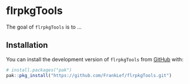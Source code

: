 
<!-- README.md is generated from README.Rmd. Please edit that file -->

# flrpkgTools

<!-- badges: start -->
<!-- badges: end -->

The goal of `flrpkgTools` is to …

## Installation

You can install the development version of `flrpkgTools` from
[GitHub](https://github.com/) with:

``` r
# install.packages("pak")
pak::pkg_install("https://github.com/FrankLef/flrpkgTools.git")
```
